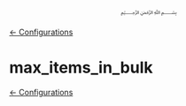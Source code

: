 <p align=center>
   ﷽
</p>

[← Configurations](/docs/CONFIGURATION.md)

# max_items_in_bulk


[← Configurations](/docs/CONFIGURATION.md)

